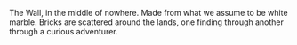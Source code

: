 The Wall, in the middle of nowhere. Made from what we assume to be white marble. Bricks are scattered around the lands, one finding through another through a curious adventurer. 